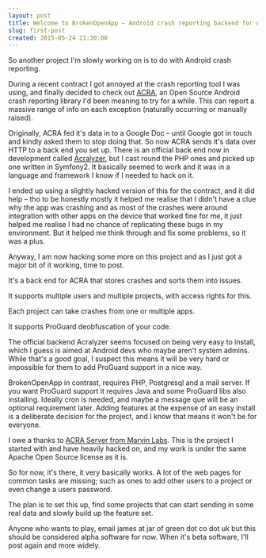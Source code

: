 ```yaml
---
layout: post
title: Welcome to BrokenOpenApp – Android crash reporting backend for ACRA with ProGuard and multi-project support.
slug: first-post
created: 2015-05-24 21:30:00
---
```


So another project I'm slowly working on is to do with Android crash reporting.

During a recent contract I got annoyed at the crash reporting tool I was using,
and finally decided to check out [ACRA](http://www.acra.ch/), an Open Source Android
crash reporting library I'd been meaning to try for a while. This can report a massive
range of info on each exception (naturally occurring or manually raised).

Originally, ACRA fed it's data in to a Google Doc – until Google got in touch and
kindly asked them to stop doing that. So now ACRA sends it's data over HTTP to a
back end you set up. There is an official back end now in development called
[Acralyzer](https://github.com/ACRA/acralyzer), but I cast round the PHP ones and
picked up one written in Symfony2. It basically seemed to work and it was in a
language and framework I know if I needed to hack on it.

I ended up using a slightly hacked version of this for the contract, and it did
help – tho to be honestly mostly it helped me realise that I didn't have a clue
why the app was crashing and as most of the crashes were around integration with
other apps on the device that worked fine for me, it just helped me realise I had
no chance of replicating these bugs in my environment. But it helped me think
through and fix some problems, so it was a plus.

Anyway, I am now hacking some more on this project and as I just got a major bit
of it working, time to post.

It's a back end for ACRA that stores crashes and sorts them into issues.

It supports multiple users and multiple projects, with access rights for this.

Each project can take crashes from one or multiple apps.

It supports ProGuard deobfuscation of your code.

The official backend Acralyzer seems focused on being very easy to install, which
I guess is aimed at Android devs who maybe aren't system admins. While that's a good
goal, I suspect this means it will be very hard or impossible for them to add ProGuard
support in a nice way.

BrokenOpenApp in contrast, requires PHP, Postgresql and a mail server. If you want
ProGuard support it requires Java and some ProGuard libs also installing. Ideally
cron is needed, and maybe a message que will be an optional requirement later. Adding
features at the expense of an easy install is a deliberate decision for the project,
and I know that means it won't be for everyone.

I owe a thanks to [ACRA Server from Marvin Labs](https://github.com/marvinlabs/acra-server).
This is the project I started with and have heavily hacked on, and my work is under
the same Apache Open Source license as it is.

So for now, it's there, it very basically works. A lot of the web pages for common
tasks are missing; such as ones to add other users to a project or even change a
users password.

The plan is to set this up, find some projects that can start sending in some real
data and slowly build up the feature set.

Anyone who wants to play, email james at jar of green dot co dot uk but this should
be considered alpha software for now. When it's beta software, I'll post again and
more widely.

